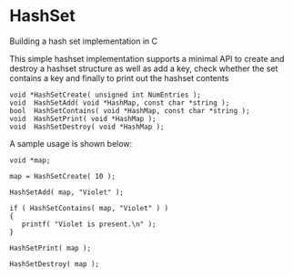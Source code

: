 # HashSet
Building a hash set implementation in C

This simple hashset implementation supports a minimal API to create and destroy
a hashset structure as well as add a key, check whether the set contains a key
and finally to print out the hashset contents

```
void *HashSetCreate( unsigned int NumEntries );
void  HashSetAdd( void *HashMap, const char *string );
bool  HashSetContains( void *HashMap, const char *string );
void  HashSetPrint( void *HashMap );
void  HashSetDestroy( void *HashMap );
```

A sample usage is shown below:

```
void *map;

map = HashSetCreate( 10 );

HashSetAdd( map, "Violet" );

if ( HashSetContains( map, "Violet" ) )
{
   printf( "Violet is present.\n" );
}

HashSetPrint( map );

HashSetDestroy( map );
```
